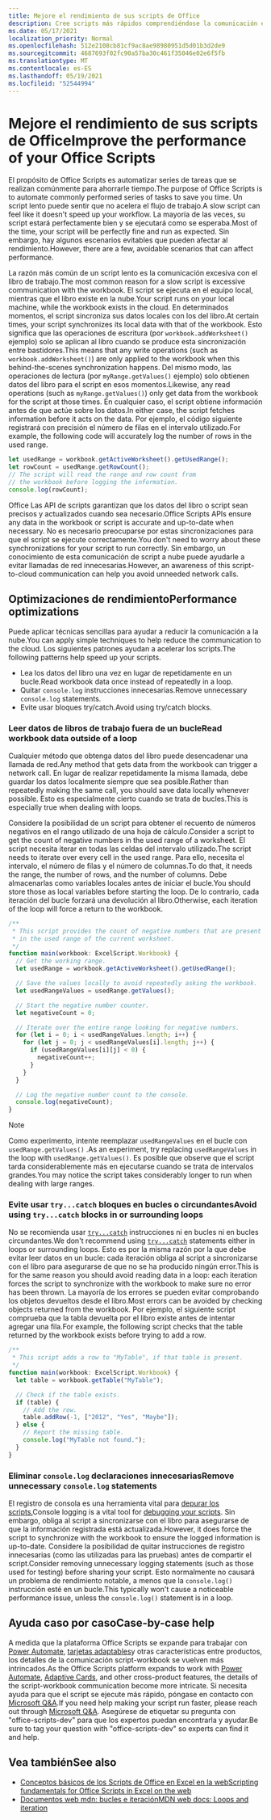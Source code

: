 ```yaml
---
title: Mejore el rendimiento de sus scripts de Office
description: Cree scripts más rápidos comprendiéndose la comunicación entre el libro de Excel y el script.
ms.date: 05/17/2021
localization_priority: Normal
ms.openlocfilehash: 512e2108cb81cf9ac8ae98980951d5d01b3d2de9
ms.sourcegitcommit: 4687693f02fc90a57ba30c461f35046e02e6f5fb
ms.translationtype: MT
ms.contentlocale: es-ES
ms.lasthandoff: 05/19/2021
ms.locfileid: "52544994"
---
```

# <a name="improve-the-performance-of-your-office-scripts"></a><span data-ttu-id="303a6-103">Mejore el rendimiento de sus scripts de Office</span><span class="sxs-lookup"><span data-stu-id="303a6-103">Improve the performance of your Office Scripts</span></span>

<span data-ttu-id="303a6-104">El propósito de Office Scripts es automatizar series de tareas que se realizan comúnmente para ahorrarle tiempo.</span><span class="sxs-lookup"><span data-stu-id="303a6-104">The purpose of Office Scripts is to automate commonly performed series of tasks to save you time.</span></span> <span data-ttu-id="303a6-105">Un script lento puede sentir que no acelera el flujo de trabajo.</span><span class="sxs-lookup"><span data-stu-id="303a6-105">A slow script can feel like it doesn't speed up your workflow.</span></span> <span data-ttu-id="303a6-106">La mayoría de las veces, su script estará perfectamente bien y se ejecutará como se esperaba.</span><span class="sxs-lookup"><span data-stu-id="303a6-106">Most of the time, your script will be perfectly fine and run as expected.</span></span> <span data-ttu-id="303a6-107">Sin embargo, hay algunos escenarios evitables que pueden afectar al rendimiento.</span><span class="sxs-lookup"><span data-stu-id="303a6-107">However, there are a few, avoidable scenarios that can affect performance.</span></span>

<span data-ttu-id="303a6-108">La razón más común de un script lento es la comunicación excesiva con el libro de trabajo.</span><span class="sxs-lookup"><span data-stu-id="303a6-108">The most common reason for a slow script is excessive communication with the workbook.</span></span> <span data-ttu-id="303a6-109">El script se ejecuta en el equipo local, mientras que el libro existe en la nube.</span><span class="sxs-lookup"><span data-stu-id="303a6-109">Your script runs on your local machine, while the workbook exists in the cloud.</span></span> <span data-ttu-id="303a6-110">En determinados momentos, el script sincroniza sus datos locales con los del libro.</span><span class="sxs-lookup"><span data-stu-id="303a6-110">At certain times, your script synchronizes its local data with that of the workbook.</span></span> <span data-ttu-id="303a6-111">Esto significa que las operaciones de escritura (por `workbook.addWorksheet()` ejemplo) solo se aplican al libro cuando se produce esta sincronización entre bastidores.</span><span class="sxs-lookup"><span data-stu-id="303a6-111">This means that any write operations (such as `workbook.addWorksheet()`) are only applied to the workbook when this behind-the-scenes synchronization happens.</span></span> <span data-ttu-id="303a6-112">Del mismo modo, las operaciones de lectura (por `myRange.getValues()` ejemplo) solo obtienen datos del libro para el script en esos momentos.</span><span class="sxs-lookup"><span data-stu-id="303a6-112">Likewise, any read operations (such as `myRange.getValues()`) only get data from the workbook for the script at those times.</span></span> <span data-ttu-id="303a6-113">En cualquier caso, el script obtiene información antes de que actúe sobre los datos.</span><span class="sxs-lookup"><span data-stu-id="303a6-113">In either case, the script fetches information before it acts on the data.</span></span> <span data-ttu-id="303a6-114">Por ejemplo, el código siguiente registrará con precisión el número de filas en el intervalo utilizado.</span><span class="sxs-lookup"><span data-stu-id="303a6-114">For example, the following code will accurately log the number of rows in the used range.</span></span>

```TypeScript
let usedRange = workbook.getActiveWorksheet().getUsedRange();
let rowCount = usedRange.getRowCount();
// The script will read the range and row count from
// the workbook before logging the information.
console.log(rowCount);
```

<span data-ttu-id="303a6-115">Office Las API de scripts garantizan que los datos del libro o script sean precisos y actualizados cuando sea necesario.</span><span class="sxs-lookup"><span data-stu-id="303a6-115">Office Scripts APIs ensure any data in the workbook or script is accurate and up-to-date when necessary.</span></span> <span data-ttu-id="303a6-116">No es necesario preocuparse por estas sincronizaciones para que el script se ejecute correctamente.</span><span class="sxs-lookup"><span data-stu-id="303a6-116">You don't need to worry about these synchronizations for your script to run correctly.</span></span> <span data-ttu-id="303a6-117">Sin embargo, un conocimiento de esta comunicación de script a nube puede ayudarle a evitar llamadas de red innecesarias.</span><span class="sxs-lookup"><span data-stu-id="303a6-117">However, an awareness of this script-to-cloud communication can help you avoid unneeded network calls.</span></span>

## <a name="performance-optimizations"></a><span data-ttu-id="303a6-118">Optimizaciones de rendimiento</span><span class="sxs-lookup"><span data-stu-id="303a6-118">Performance optimizations</span></span>

<span data-ttu-id="303a6-119">Puede aplicar técnicas sencillas para ayudar a reducir la comunicación a la nube.</span><span class="sxs-lookup"><span data-stu-id="303a6-119">You can apply simple techniques to help reduce the communication to the cloud.</span></span> <span data-ttu-id="303a6-120">Los siguientes patrones ayudan a acelerar los scripts.</span><span class="sxs-lookup"><span data-stu-id="303a6-120">The following patterns help speed up your scripts.</span></span>

- <span data-ttu-id="303a6-121">Lea los datos del libro una vez en lugar de repetidamente en un bucle.</span><span class="sxs-lookup"><span data-stu-id="303a6-121">Read workbook data once instead of repeatedly in a loop.</span></span>
- <span data-ttu-id="303a6-122">Quitar `console.log` instrucciones innecesarias.</span><span class="sxs-lookup"><span data-stu-id="303a6-122">Remove unnecessary `console.log` statements.</span></span>
- <span data-ttu-id="303a6-123">Evite usar bloques try/catch.</span><span class="sxs-lookup"><span data-stu-id="303a6-123">Avoid using try/catch blocks.</span></span>

### <a name="read-workbook-data-outside-of-a-loop"></a><span data-ttu-id="303a6-124">Leer datos de libros de trabajo fuera de un bucle</span><span class="sxs-lookup"><span data-stu-id="303a6-124">Read workbook data outside of a loop</span></span>

<span data-ttu-id="303a6-125">Cualquier método que obtenga datos del libro puede desencadenar una llamada de red.</span><span class="sxs-lookup"><span data-stu-id="303a6-125">Any method that gets data from the workbook can trigger a network call.</span></span> <span data-ttu-id="303a6-126">En lugar de realizar repetidamente la misma llamada, debe guardar los datos localmente siempre que sea posible.</span><span class="sxs-lookup"><span data-stu-id="303a6-126">Rather than repeatedly making the same call, you should save data locally whenever possible.</span></span> <span data-ttu-id="303a6-127">Esto es especialmente cierto cuando se trata de bucles.</span><span class="sxs-lookup"><span data-stu-id="303a6-127">This is especially true when dealing with loops.</span></span>

<span data-ttu-id="303a6-128">Considere la posibilidad de un script para obtener el recuento de números negativos en el rango utilizado de una hoja de cálculo.</span><span class="sxs-lookup"><span data-stu-id="303a6-128">Consider a script to get the count of negative numbers in the used range of a worksheet.</span></span> <span data-ttu-id="303a6-129">El script necesita iterar en todas las celdas del intervalo utilizado.</span><span class="sxs-lookup"><span data-stu-id="303a6-129">The script needs to iterate over every cell in the used range.</span></span> <span data-ttu-id="303a6-130">Para ello, necesita el intervalo, el número de filas y el número de columnas.</span><span class="sxs-lookup"><span data-stu-id="303a6-130">To do that, it needs the range, the number of rows, and the number of columns.</span></span> <span data-ttu-id="303a6-131">Debe almacenarlas como variables locales antes de iniciar el bucle.</span><span class="sxs-lookup"><span data-stu-id="303a6-131">You should store those as local variables before starting the loop.</span></span> <span data-ttu-id="303a6-132">De lo contrario, cada iteración del bucle forzará una devolución al libro.</span><span class="sxs-lookup"><span data-stu-id="303a6-132">Otherwise, each iteration of the loop will force a return to the workbook.</span></span>

```TypeScript
/**
 * This script provides the count of negative numbers that are present
 * in the used range of the current worksheet.
 */
function main(workbook: ExcelScript.Workbook) {
  // Get the working range.
  let usedRange = workbook.getActiveWorksheet().getUsedRange();

  // Save the values locally to avoid repeatedly asking the workbook.
  let usedRangeValues = usedRange.getValues();

  // Start the negative number counter.
  let negativeCount = 0;

  // Iterate over the entire range looking for negative numbers.
  for (let i = 0; i < usedRangeValues.length; i++) {
    for (let j = 0; j < usedRangeValues[i].length; j++) {
      if (usedRangeValues[i][j] < 0) {
        negativeCount++;
      }
    }
  }

  // Log the negative number count to the console.
  console.log(negativeCount);
}
```

> [!NOTE]
> <span data-ttu-id="303a6-133">Como experimento, intente reemplazar `usedRangeValues` en el bucle con `usedRange.getValues()` .</span><span class="sxs-lookup"><span data-stu-id="303a6-133">As an experiment, try replacing `usedRangeValues` in the loop with `usedRange.getValues()`.</span></span> <span data-ttu-id="303a6-134">Es posible que observe que el script tarda considerablemente más en ejecutarse cuando se trata de intervalos grandes.</span><span class="sxs-lookup"><span data-stu-id="303a6-134">You may notice the script takes considerably longer to run when dealing with large ranges.</span></span>

### <a name="avoid-using-trycatch-blocks-in-or-surrounding-loops"></a><span data-ttu-id="303a6-135">Evite usar `try...catch` bloques en bucles o circundantes</span><span class="sxs-lookup"><span data-stu-id="303a6-135">Avoid using `try...catch` blocks in or surrounding loops</span></span>

<span data-ttu-id="303a6-136">No se recomienda usar [`try...catch`](https://developer.mozilla.org/docs/Web/JavaScript/Reference/Statements/try...catch) instrucciones ni en bucles ni en bucles circundantes.</span><span class="sxs-lookup"><span data-stu-id="303a6-136">We don't recommend using [`try...catch`](https://developer.mozilla.org/docs/Web/JavaScript/Reference/Statements/try...catch) statements either in loops or surrounding loops.</span></span> <span data-ttu-id="303a6-137">Esto es por la misma razón por la que debe evitar leer datos en un bucle: cada iteración obliga al script a sincronizarse con el libro para asegurarse de que no se ha producido ningún error.</span><span class="sxs-lookup"><span data-stu-id="303a6-137">This is for the same reason you should avoid reading data in a loop: each iteration forces the script to synchronize with the workbook to make sure no error has been thrown.</span></span> <span data-ttu-id="303a6-138">La mayoría de los errores se pueden evitar comprobando los objetos devueltos desde el libro.</span><span class="sxs-lookup"><span data-stu-id="303a6-138">Most errors can be avoided by checking objects returned from the workbook.</span></span> <span data-ttu-id="303a6-139">Por ejemplo, el siguiente script comprueba que la tabla devuelta por el libro existe antes de intentar agregar una fila.</span><span class="sxs-lookup"><span data-stu-id="303a6-139">For example, the following script checks that the table returned by the workbook exists before trying to add a row.</span></span>

```TypeScript
/**
 * This script adds a row to "MyTable", if that table is present.
 */
function main(workbook: ExcelScript.Workbook) {
  let table = workbook.getTable("MyTable");

  // Check if the table exists.
  if (table) {
    // Add the row.
    table.addRow(-1, ["2012", "Yes", "Maybe"]);
  } else {
    // Report the missing table.
    console.log("MyTable not found.");
  }
}
```

### <a name="remove-unnecessary-consolelog-statements"></a><span data-ttu-id="303a6-140">Eliminar `console.log` declaraciones innecesarias</span><span class="sxs-lookup"><span data-stu-id="303a6-140">Remove unnecessary `console.log` statements</span></span>

<span data-ttu-id="303a6-141">El registro de consola es una herramienta vital para [depurar los scripts.](../testing/troubleshooting.md)</span><span class="sxs-lookup"><span data-stu-id="303a6-141">Console logging is a vital tool for [debugging your scripts](../testing/troubleshooting.md).</span></span> <span data-ttu-id="303a6-142">Sin embargo, obliga al script a sincronizarse con el libro para asegurarse de que la información registrada está actualizada.</span><span class="sxs-lookup"><span data-stu-id="303a6-142">However, it does force the script to synchronize with the workbook to ensure the logged information is up-to-date.</span></span> <span data-ttu-id="303a6-143">Considere la posibilidad de quitar instrucciones de registro innecesarias (como las utilizadas para las pruebas) antes de compartir el script.</span><span class="sxs-lookup"><span data-stu-id="303a6-143">Consider removing unnecessary logging statements (such as those used for testing) before sharing your script.</span></span> <span data-ttu-id="303a6-144">Esto normalmente no causará un problema de rendimiento notable, a menos que la `console.log()` instrucción esté en un bucle.</span><span class="sxs-lookup"><span data-stu-id="303a6-144">This typically won't cause a noticeable performance issue, unless the `console.log()` statement is in a loop.</span></span>

## <a name="case-by-case-help"></a><span data-ttu-id="303a6-145">Ayuda caso por caso</span><span class="sxs-lookup"><span data-stu-id="303a6-145">Case-by-case help</span></span>

<span data-ttu-id="303a6-146">A medida que la plataforma Office Scripts se expande para trabajar con [Power Automate,](https://flow.microsoft.com/) [tarjetas adaptables](/adaptive-cards)y otras características entre productos, los detalles de la comunicación script-workbook se vuelven más intrincados.</span><span class="sxs-lookup"><span data-stu-id="303a6-146">As the Office Scripts platform expands to work with [Power Automate](https://flow.microsoft.com/), [Adaptive Cards](/adaptive-cards), and other cross-product features, the details of the script-workbook communication become more intricate.</span></span> <span data-ttu-id="303a6-147">Si necesita ayuda para que el script se ejecute más rápido, póngase en contacto con [Microsoft Q&A](/answers/topics/office-scripts-dev.html).</span><span class="sxs-lookup"><span data-stu-id="303a6-147">If you need help making your script run faster, please reach out through [Microsoft Q&A](/answers/topics/office-scripts-dev.html).</span></span> <span data-ttu-id="303a6-148">Asegúrese de etiquetar su pregunta con "office-scripts-dev" para que los expertos puedan encontrarla y ayudar.</span><span class="sxs-lookup"><span data-stu-id="303a6-148">Be sure to tag your question with "office-scripts-dev" so experts can find it and help.</span></span>

## <a name="see-also"></a><span data-ttu-id="303a6-149">Vea también</span><span class="sxs-lookup"><span data-stu-id="303a6-149">See also</span></span>

- [<span data-ttu-id="303a6-150">Conceptos básicos de los Scripts de Office en Excel en la web</span><span class="sxs-lookup"><span data-stu-id="303a6-150">Scripting fundamentals for Office Scripts in Excel on the web</span></span>](scripting-fundamentals.md)
- [<span data-ttu-id="303a6-151">Documentos web mdn: bucles e iteración</span><span class="sxs-lookup"><span data-stu-id="303a6-151">MDN web docs: Loops and iteration</span></span>](https://developer.mozilla.org/docs/Web/JavaScript/Guide/Loops_and_iteration)
